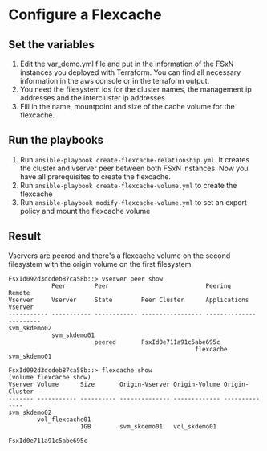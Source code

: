 
# Configure a Flexcache

## Set the variables
1. Edit the var_demo.yml file and put in the information of the FSxN instances you deployed with Terraform. You can find all necessary information in the aws console or in the terraform output.
2. You need the filesystem ids for the cluster names, the management ip addresses and the intercluster ip addresses
3. Fill in the name, mountpoint and size of the cache volume for the flexcache.

## Run the playbooks
1. Run `ansible-playbook create-flexcache-relationship.yml`. It creates the cluster and vserver peer between both FSxN instances. Now you have all prerequisites to create the flexcache.
2. Run `ansible-playbook create-flexcache-volume.yml` to create the flexcache
3. Run `ansible-playbook modify-flexcache-volume.yml` to set an export policy and mount the flexcache volume

## Result
Vservers are peered and there's a flexcache volume on the second filesystem with the origin volume on the first filesystem.

    FsxId092d3dcdeb87ca58b::> vserver peer show
                Peer        Peer                           Peering        Remote
    Vserver     Vserver     State        Peer Cluster      Applications   Vserver
    ----------- ----------- ------------ ----------------- -------------- ---------
    svm_skdemo02 
                svm_skdemo01 
                            peered       FsxId0e711a91c5abe695c 
                                                        flexcache      svm_skdemo01

    FsxId092d3dcdeb87ca58b::> flexcache show
    (volume flexcache show)
    Vserver Volume      Size       Origin-Vserver Origin-Volume Origin-Cluster
    ------- ----------- ---------- -------------- ------------- --------------
    svm_skdemo02 
            vol_flexcache01 
                        1GB        svm_skdemo01   vol_skdemo01  
                                                        FsxId0e711a91c5abe695c
